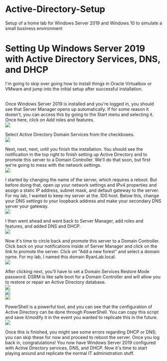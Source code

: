 # Active-Directory-Setup
Setup of a home lab for Windows Server 2019 and Windows 10 to simulate a small business environment

<h1>Setting Up Windows Server 2019 with Active Directory Services, DNS, and DHCP</h1>
I'm going to skip over going how to install things in Oracle Virtualbox or VMware and jump into the initial setup after successful installation. </br></br>

Once Windows Server 2019 is installed and you're logged in, you should see that Server Manager opens up automatically. If for some reason it doesn't, you can access this by going to the Start menu and selecting it. Once here, click on Add roles and features. </br>
<img src="https://user-images.githubusercontent.com/107446796/183272727-530b3d54-5e7b-4722-be5a-374bf3aa4f55.png"></br>

Select Active Directory Domain Services from the checkboxes. </br>
<img src="https://user-images.githubusercontent.com/107446796/183272756-a453f344-5108-498c-a932-7b520e511ffb.png"></br>

Next, next, next, until you finish the installation. You should see the notification in the top right to finish setting up Active Directory and to promote this server to a Domain Controller. We'll do that soon, but first we're going to mess with the network settings. </br>
<img src="https://user-images.githubusercontent.com/107446796/183272849-8f18a074-3d3d-462c-a287-5947e30ab6f4.png"></br>

I started by changing the name of the server, which requires a reboot. But before doing that, open up your network settings and IPv4 properties and assign a static IP address, subnet mask, and default gateway to the server. For my lab, I wanted to keep my server at the .100 host. Below this, change your DNS settings to your loopback address and make your secondary DNS server your gateway. </br>
<img src="https://user-images.githubusercontent.com/107446796/183272853-c204ada7-229f-406c-8e6b-eb7a04ef92da.png"></br>

I then went ahead and went back to Server Manager, add roles and features, and added DNS and DHCP. </br>
<img src="https://user-images.githubusercontent.com/107446796/183272951-746ec51b-ca53-4250-87af-b2824717f9d8.png"></br>

Now it's time to circle back and promote this server to a Domain Controller. Click back on your notifications inside of Server Manager and click on the link to promote the server. Click on "Add a new forest" and select a domain name. For my lab, I named this domain RyanLab.local. </br>
<img src="https://user-images.githubusercontent.com/107446796/183273005-d69f9b8d-2ea2-483c-9a79-04b3e5af2c18.png"></br>

After clicking next, you'll have to set a Domain Services Restore Mode password. DSRM is like safe boot for a Domain Controller and will allow you to restore or repair an Active Directory database. </br>
<img src="https://user-images.githubusercontent.com/107446796/183273071-28e07aaf-4dbc-4daa-a1c9-f9431195a016.png"></br>
<img src="https://user-images.githubusercontent.com/107446796/183273091-87c5f280-1ccb-4416-b785-8c134bbea20f.png"></br>
<img src="https://user-images.githubusercontent.com/107446796/183273094-817bb738-fa3c-49a0-a205-00433a06f161.png"></br>

PowerShell is a powerful tool, and you can see that the configuration of Active Directory can be done through PowerShell. You can copy this script and save it/modify it in the event you wanted to replicate this in the future. </br>
<img src="https://user-images.githubusercontent.com/107446796/183273121-4cecf8c8-97be-4bcb-9011-476bbc292672.png"></br>

Once this is finished, you might see some errors regarding DHCP or DNS; you can skip these for now and proceed to reboot the server. Once you log back in, congratulations! You now have Windows Server 2019 configured with Active Directory services, DNS, and DHCP. Now it's time to start playing around and replicate the normal IT administration stuff. </br></br>




